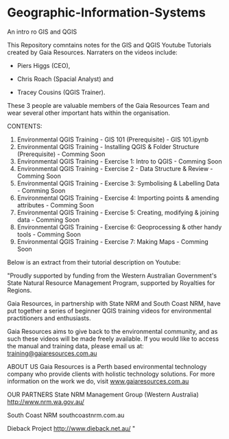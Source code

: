 # Geographic-Information-Systems
An intro ro GIS and QGIS



This Repository comntains notes for the GIS and QGIS Youtube Tutorials created by Gaia Resources. Narraters on the videos include:

* Piers Higgs (CEO),

* Chris Roach (Spacial Analyst) and 

* Tracey Cousins (QGIS Trainer). 

These 3 people are valuable members of the Gaia Resources Team and wear several other important hats within the organisation. 

CONTENTS:
1. Environmental QGIS Training - GIS 101 (Prerequisite) - GIS 101.ipynb
2. Environmental QGIS Training - Installing QGIS & Folder Structure (Prerequisite) - Comming Soon
3. Environmental QGIS Training - Exercise 1: Intro to QGIS - Comming Soon
4. Environmental QGIS Training - Exercise 2 - Data Structure & Review - Comming Soon
5. Environmental QGIS Training - Exercise 3: Symbolising & Labelling Data - Comming Soon
6. Environmental QGIS Training - Exercise 4: Importing points & amending attributes - Comming Soon
7. Environmental QGIS Training - Exercise 5: Creating, modifying & joining data - Comming Soon
8. Environmental QGIS Training - Exercise 6: Geoprocessing & other handy tools - Comming Soon
9. Environmental QGIS Training - Exercise 7: Making Maps - Comming Soon




Below is an extract from their tutorial description on Youtube:

"Proudly supported by funding from the Western Australian Government's State Natural Resource Management Program, supported by Royalties for Regions.

Gaia Resources, in partnership with State NRM and South Coast NRM, have put together a series of beginner QGIS training videos for environmental practitioners and enthusiasts. 

Gaia Resources aims to give back to the environmental community, and as such these videos will be made freely available. If you would like to access the manual and training data, please email us at:
training@gaiaresources.com.au

ABOUT US
Gaia Resources is a Perth based environmental technology company who provide clients with holistic technology solutions. For more information on the work we do, visit
www.gaiaresources.com.au

OUR PARTNERS
State NRM Management Group (Western Australia)
http://www.nrm.wa.gov.au/

South Coast NRM
southcoastnrm.com.au

Dieback Project
http://www.dieback.net.au/ "
